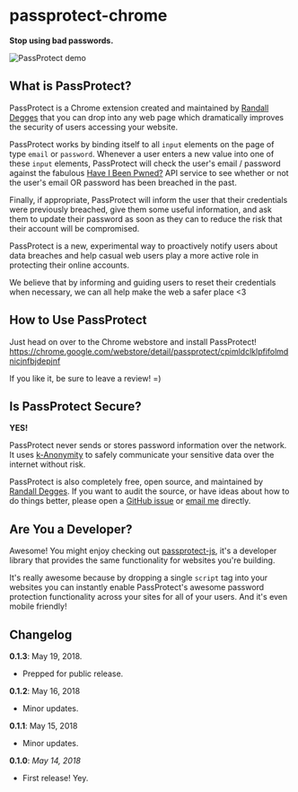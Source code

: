 # passprotect-chrome

**Stop using bad passwords.**

![PassProtect demo](https://github.com/oktadeveloper/passprotect-chrome/raw/master/assets/passprotect.gif)


## What is PassProtect?

PassProtect is a Chrome extension created and maintained by [Randall Degges](https://twitter.com/rdegges)
that you can drop into any web page which dramatically improves the security
of users accessing your website.

PassProtect works by binding itself to all `input` elements on the page of type
`email` or `password`. Whenever a user enters a new value into one of these
`input` elements, PassProtect will check the user's email / password against
the fabulous [Have I Been Pwned?](https://haveibeenpwned.com) API service to see whether or not
the user's email OR password has been breached in the past.

Finally, if appropriate, PassProtect will inform the user that their credentials
were previously breached, give them some useful information, and ask them to
update their password as soon as they can to reduce the risk that their account
will be compromised.

PassProtect is a new, experimental way to proactively notify users about data
breaches and help casual web users play a more active role in protecting their
online accounts.

We believe that by informing and guiding users to reset their credentials when
necessary, we can all help make the web a safer place &lt;3


## How to Use PassProtect

Just head on over to the Chrome webstore and install PassProtect! https://chrome.google.com/webstore/detail/passprotect/cpimldclklpfifolmdnicjnfbjdepjnf

If you like it, be sure to leave a review! =)


## Is PassProtect Secure?

**YES!**

PassProtect never sends or stores password information over the network. It uses
[k-Anonymity](https://www.troyhunt.com/ive-just-launched-pwned-passwords-version-2/)
to safely communicate your sensitive data over the internet without risk.

PassProtect is also completely free, open source, and maintained by [Randall
Degges](https://twitter.com/rdegges). If you want to audit the source, or have
ideas about how to do things better, please open a
[GitHub issue](https://github.com/oktadeveloper/passprotect-js) or [email me](mailto:randall.degges@okta.com) directly.


## Are You a Developer?

Awesome! You might enjoy checking out [passprotect-js](https://github.com/oktadeveloper/passprotect-js), it's a
developer library that provides the same functionality for websites you're
building.

It's really awesome because by dropping a single `script` tag into your
websites you can instantly enable PassProtect's awesome password protection
functionality across your sites for all of your users. And it's even mobile
friendly!


## Changelog

**0.1.3**: May 19, 2018.

- Prepped for public release.

**0.1.2**: May 16, 2018

- Minor updates.

**0.1.1**: May 15, 2018

- Minor updates.

**0.1.0**: *May 14, 2018*

- First release! Yey.
